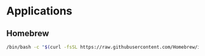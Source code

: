 # Applications

## Homebrew
```sh
/bin/bash -c "$(curl -fsSL https://raw.githubusercontent.com/Homebrew/install/HEAD/install.sh)"
```
